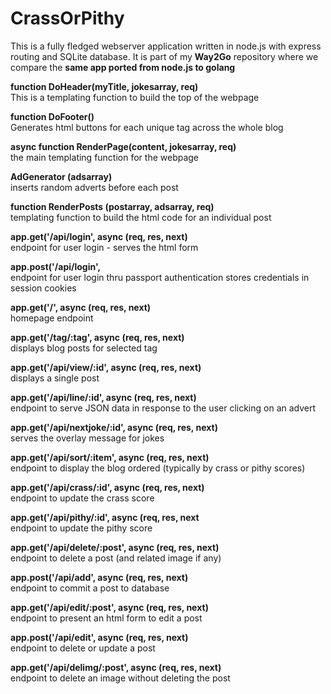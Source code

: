 
CrassOrPithy
============
This is a fully fledged webserver application written in node.js with express routing and SQLite database.
It is part of my **Way2Go** repository where we compare the **same app ported from node.js to golang**


**function DoHeader(myTitle, jokesarray, req)**  
This is a templating function to build the top of the webpage

**function DoFooter()**  
Generates html buttons for each unique tag across the whole blog

**async function RenderPage(content, jokesarray, req)**  
the main templating function for the webpage

**AdGenerator (adsarray)**  
inserts random adverts before each post

**function RenderPosts (postarray, adsarray, req)**  
templating function to build the html code for an individual post

**app.get('/api/login', async (req, res, next)**  
endpoint for user login - serves the html form

**app.post('/api/login',**  
endpoint for user login thru passport authentication
stores credentials in session cookies

**app.get('/', async (req, res, next)**  
homepage endpoint

**app.get('/tag/:tag', async (req, res, next)**  
displays blog posts for selected tag

**app.get('/api/view/:id', async (req, res, next)**  
displays a single post

**app.get('/api/line/:id', async (req, res, next)**  
endpoint to serve JSON data in response to the user clicking on an advert

**app.get('/api/nextjoke/:id', async (req, res, next)**  
serves the overlay message for jokes

**app.get('/api/sort/:item', async (req, res, next)**  
endpoint to display the blog ordered (typically by crass or pithy scores)

**app.get('/api/crass/:id', async (req, res, next)**  
endpoint to update the crass score

**app.get('/api/pithy/:id', async (req, res, next**  
endpoint to update the pithy score

**app.get('/api/delete/:post', async (req, res, next)**  
endpoint to delete a post (and related image if any)

**app.post('/api/add', async (req, res, next)**  
endpoint to commit a post to database

**app.get('/api/edit/:post', async (req, res, next)**  
endpoint to present an html form to edit a post

**app.post('/api/edit', async (req, res, next)**  
endpoint to delete or update a post

**app.get('/api/delimg/:post', async (req, res, next)**  
endpoint to delete an image without deleting the post

